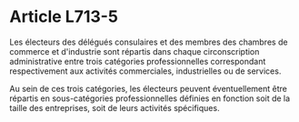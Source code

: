 # Article L713-5

Les électeurs des délégués consulaires et des membres des chambres de commerce et d'industrie sont répartis dans chaque circonscription administrative entre trois catégories professionnelles correspondant respectivement aux activités commerciales, industrielles ou de services.

Au sein de ces trois catégories, les électeurs peuvent éventuellement être répartis en sous-catégories professionnelles définies en fonction soit de la taille des entreprises, soit de leurs activités spécifiques.
